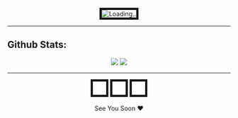 <p align="center">
  <img src="https://github.com/santuroy7/santuroy7/blob/main/pexels-karyme-fran%C3%A7a-1535907%20(1).jpg" alt="Loading.." width="900" height="450" border="5">
  </p>
  
  <hr>
  
## Github Stats:

<p align="center">
  <img src="https://github-readme-stats.vercel.app/api?username=santuroy7&show_icons=true&theme=dracula&line_height=32">
  <img src="https://github-readme-stats.vercel.app/api/top-langs/?username=santuroy7&count_private=true&theme=dracula">
</p>
<hr>

<p align="center">
  <a href="https://www.facebook.com/santu.roy.589" target="blank"><img src="https://github.com/santuroy7/santuroy7/blob/main/fb.png" alt="Loading.." width="30" height="30" border="5" /></a>
  <a href="https://www.instagram.com/it.s_roy__/" target="blank"><img src="https://github.com/santuroy7/santuroy7/blob/main/ig.png" alt="Loading.." width="30" height="30" border="5" /></a>
  <a href="https://twitter.com/Santu_Roy__" {target="_blank"}><img src="https://github.com/santuroy7/santuroy7/blob/main/tw.png" alt="Loading.." width="30" height="30" border="5" /></a>
  </p>


 <p align="center">
   See You Soon ❤
 </p>

